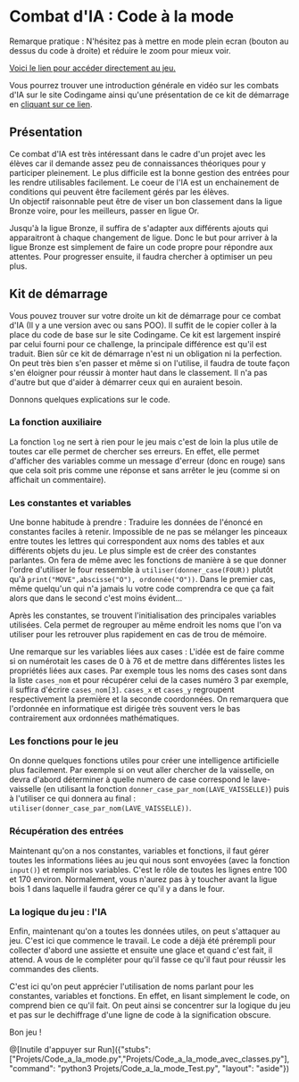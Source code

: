 # Combat d'IA : Code à la mode

Remarque pratique : N'hésitez pas à mettre en mode plein ecran (bouton au dessus du code à droite) et réduire le zoom pour mieux voir.

[Voici le lien pour accéder directement au jeu.](https://www.codingame.com/multiplayer/bot-programming/code-a-la-mode)

Vous pourrez trouver une introduction générale en vidéo sur les combats d'IA sur le site Codingame ainsi qu'une présentation de ce kit de démarrage en [cliquant sur ce lien](https://youtube.com/playlist?list=PLSvpVr2aLOBc9AJ1P-Oy98bT1ay-ENUet). 


## Présentation

Ce combat d'IA est très intéressant dans le cadre d'un projet avec les élèves car il demande assez peu de connaissances théoriques pour y participer pleinement. Le plus difficile est la bonne gestion des entrées pour les rendre utilisables facilement. Le coeur de l'IA est un enchainement de conditions qui peuvent être facilement gérés par les élèves.  
Un objectif raisonnable peut être de viser un bon classement dans la ligue Bronze voire, pour les meilleurs, passer en ligue Or.

Jusqu'à la ligue Bronze, il suffira de s'adapter aux différents ajouts qui apparaitront à chaque changement de ligue. Donc le but pour arriver à la ligue Bronze est simplement de faire un code propre pour répondre aux attentes. Pour progresser ensuite, il faudra chercher à optimiser un peu plus.

## Kit de démarrage 

Vous pouvez trouver sur votre droite un kit de démarrage pour ce combat d'IA (Il y a une version avec ou sans POO). Il suffit de le copier coller à la place du code de base sur le site Codingame. Ce kit est largement inspiré par celui fourni pour ce challenge, la principale différence est qu'il est traduit. Bien sûr ce kit de démarrage n'est ni un obligation ni la perfection. On peut très bien s'en passer et même si on l'utilise, il faudra de toute façon s'en éloigner pour réussir à monter haut dans le classement. Il n'a pas d'autre but que d'aider à démarrer ceux qui en auraient besoin.

Donnons quelques explications sur le code.

### La fonction auxiliaire

La fonction `log` ne sert à rien pour le jeu mais c'est de loin la plus utile de toutes car elle permet de chercher ses erreurs. En effet, elle permet d'afficher des variables comme un message d'erreur (donc en rouge) sans que cela soit pris comme une réponse et sans arrêter le jeu (comme si on affichait un commentaire).

### Les constantes et variables

Une bonne habitude à prendre : Traduire les données de l'énoncé en constantes faciles à retenir. Impossible de ne pas se mélanger les pinceaux entre toutes les lettres qui correspondent aux noms des tables et aux différents objets du jeu. Le plus simple est de créer des constantes parlantes. On fera de même avec les fonctions de manière à se que donner l'ordre d'utiliser le four ressemble à `utiliser(donner_case(FOUR))` plutôt qu'à `print("MOVE",abscisse("O"), ordonnée("O"))`. Dans le premier cas, même quelqu'un qui n'a jamais lu votre code comprendra ce que ça fait alors que dans le second c'est moins évident...

Après les constantes, se trouvent l'initialisation des principales variables utilisées. Cela permet de regrouper au même endroit les noms que l'on va utiliser pour les retrouver plus rapidement en cas de trou de mémoire. 

Une remarque sur les variables liées aux cases : L'idée est de faire comme si on numérotait les cases de 0 à 76 et de mettre dans différentes listes les propriétés liées aux cases. Par exemple tous les noms des cases sont dans la liste `cases_nom` et pour récupérer celui de la cases numéro 3 par exemple, il suffira d'écrire `cases_nom[3]`. `cases_x` et `cases_y` regroupent respectivement la première et la seconde coordonnées. On remarquera que l'ordonnée en informatique est dirigée très souvent vers le bas contrairement aux ordonnées mathématiques.

### Les fonctions pour le jeu

On donne quelques fonctions utiles pour créer une intelligence artificielle plus facilement. Par exemple si on veut aller chercher de la vaisselle, on devra d'abord déterminer à quelle numero de case correspond le lave-vaisselle (en utilisant la fonction `donner_case_par_nom(LAVE_VAISSELLE)`) puis à l'utiliser ce qui donnera au final : `utiliser(donner_case_par_nom(LAVE_VAISSELLE))`.

### Récupération des entrées

Maintenant qu'on a nos constantes, variables et fonctions, il faut gérer toutes les informations liées au jeu qui nous sont envoyées (avec la fonction `input()`) et remplir nos variables. C'est le rôle de toutes les lignes entre 100 et 170 environ. Normalement, vous n'aurez pas à y toucher avant la ligue bois 1 dans laquelle il faudra gérer ce qu'il y a dans le four.

### La logique du jeu : l'IA

Enfin, maintenant qu'on a toutes les données utiles, on peut s'attaquer au jeu. C'est ici que commence le travail. Le code a déjà été prérempli pour collecter d'abord une assiette et ensuite une glace et quand c'est fait, il attend. A vous de le compléter pour qu'il fasse ce qu'il faut pour réussir les commandes des clients.  

C'est ici qu'on peut apprécier l'utilisation de noms parlant pour les constantes, variables et fonctions. En effet, en lisant simplement le code, on comprend bien ce qu'il fait. On peut ainsi se concentrer sur la logique du jeu et pas sur le dechiffrage d'une ligne de code à la signification obscure. 


Bon jeu !


@[Inutile d'appuyer sur Run]({"stubs":["Projets/Code_a_la_mode.py","Projets/Code_a_la_mode_avec_classes.py"], "command": "python3 Projets/Code_a_la_mode_Test.py", "layout": "aside"})
